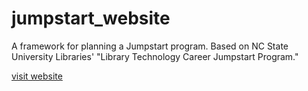# jumpstart_website
A framework for planning a Jumpstart program. Based on NC State University Libraries' "Library Technology Career Jumpstart Program."

[visit website](https://cullerth.github.io/jumpstart_website/index.html)
